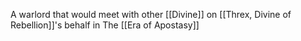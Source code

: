 A warlord that would meet with other [[Divine]] on [[Threx, Divine of Rebellion]]'s behalf in The [[Era of Apostasy]]